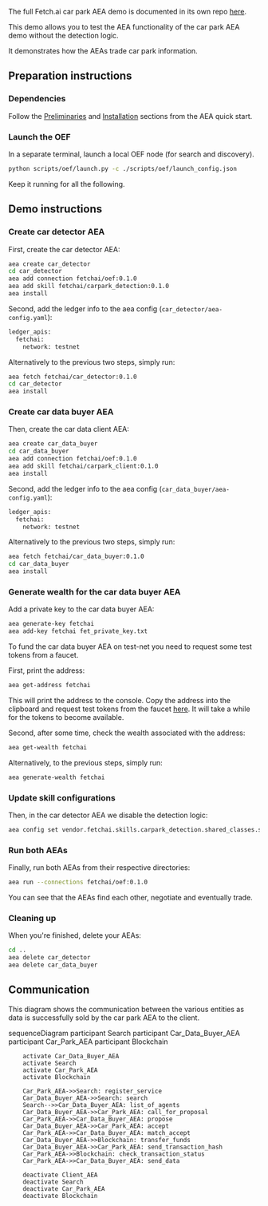 The full Fetch.ai car park AEA demo is documented in its own repo [here](https://github.com/fetchai/carpark_agent).

This demo allows you to test the AEA functionality of the car park AEA demo without the detection logic.

It demonstrates how the AEAs trade car park information.


## Preparation instructions

### Dependencies

Follow the <a href="../quickstart/#preliminaries">Preliminaries</a> and <a href="../quickstart/#installation">Installation</a> sections from the AEA quick start.

### Launch the OEF

In a separate terminal, launch a local OEF node (for search and discovery).
``` bash
python scripts/oef/launch.py -c ./scripts/oef/launch_config.json
```

Keep it running for all the following.


## Demo instructions

### Create car detector AEA

First, create the car detector AEA:
``` bash
aea create car_detector
cd car_detector
aea add connection fetchai/oef:0.1.0
aea add skill fetchai/carpark_detection:0.1.0
aea install
```

Second, add the ledger info to the aea config (`car_detector/aea-config.yaml`):
``` bash
ledger_apis:
  fetchai:
    network: testnet
```

Alternatively to the previous two steps, simply run:
``` bash
aea fetch fetchai/car_detector:0.1.0
cd car_detector
aea install
```

### Create car data buyer AEA

Then, create the car data client AEA:
``` bash
aea create car_data_buyer
cd car_data_buyer
aea add connection fetchai/oef:0.1.0
aea add skill fetchai/carpark_client:0.1.0
aea install
```

Second, add the ledger info to the aea config (`car_data_buyer/aea-config.yaml`):
``` bash
ledger_apis:
  fetchai:
    network: testnet
```

Alternatively to the previous two steps, simply run:
``` bash
aea fetch fetchai/car_data_buyer:0.1.0
cd car_data_buyer
aea install
```

### Generate wealth for the car data buyer AEA

Add a private key to the car data buyer AEA:
``` bash
aea generate-key fetchai
aea add-key fetchai fet_private_key.txt
```

To fund the car data buyer AEA on test-net you need to request some test tokens from a faucet.

First, print the address:
``` bash
aea get-address fetchai
```

This will print the address to the console. Copy the address into the clipboard and request test tokens from the faucet [here](https://explore-testnet.fetch.ai/tokentap). It will take a while for the tokens to become available.

Second, after some time, check the wealth associated with the address:
``` bash
aea get-wealth fetchai
```

Alternatively, to the previous steps, simply run:
``` bash
aea generate-wealth fetchai
```

### Update skill configurations

Then, in the car detector AEA we disable the detection logic:
``` bash
aea config set vendor.fetchai.skills.carpark_detection.shared_classes.strategy.args.db_is_rel_to_cwd False --type bool
```

### Run both AEAs

Finally, run both AEAs from their respective directories:
``` bash
aea run --connections fetchai/oef:0.1.0
```

You can see that the AEAs find each other, negotiate and eventually trade.

### Cleaning up

When you're finished, delete your AEAs:
``` bash
cd ..
aea delete car_detector
aea delete car_data_buyer
```

## Communication
This diagram shows the communication between the various entities as data is successfully sold by the car park AEA to the client. 

<div class="mermaid">
    sequenceDiagram
        participant Search
        participant Car_Data_Buyer_AEA
        participant Car_Park_AEA
        participant Blockchain
    
        activate Car_Data_Buyer_AEA
        activate Search
        activate Car_Park_AEA
        activate Blockchain
        
        Car_Park_AEA->>Search: register_service
        Car_Data_Buyer_AEA->>Search: search
        Search-->>Car_Data_Buyer_AEA: list_of_agents
        Car_Data_Buyer_AEA->>Car_Park_AEA: call_for_proposal
        Car_Park_AEA->>Car_Data_Buyer_AEA: propose
        Car_Data_Buyer_AEA->>Car_Park_AEA: accept
        Car_Park_AEA->>Car_Data_Buyer_AEA: match_accept
        Car_Data_Buyer_AEA->>Blockchain: transfer_funds
        Car_Data_Buyer_AEA->>Car_Park_AEA: send_transaction_hash
        Car_Park_AEA->>Blockchain: check_transaction_status
        Car_Park_AEA->>Car_Data_Buyer_AEA: send_data
        
        deactivate Client_AEA
        deactivate Search
        deactivate Car_Park_AEA
        deactivate Blockchain
</div>

<br />



